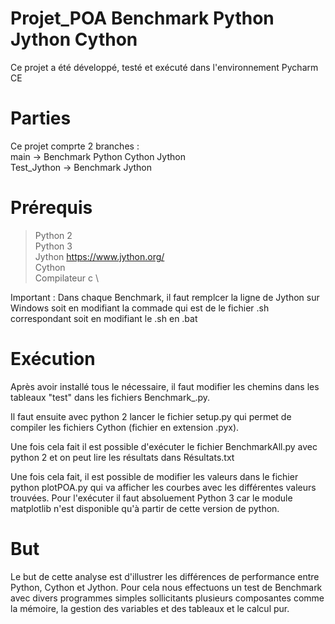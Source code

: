 # Projet_POA Benchmark Python Jython Cython

Ce projet a été développé, testé et exécuté dans l'environnement Pycharm CE

# Parties

Ce projet comprte 2 branches : \
main -> Benchmark Python Cython Jython \
Test_Jython -> Benchmark Jython

# Prérequis

>Python 2 \
Python 3 \
Jython https://www.jython.org/ \
Cython \
Compilateur c \

Important : Dans chaque Benchmark, il faut remplcer la ligne de Jython sur Windows soit en modifiant la commade qui est de le fichier .sh correspondant soit en modifiant le .sh en .bat
# Exécution

Après avoir installé tous le nécessaire, il faut modifier les chemins dans les tableaux "test" dans les fichiers Benchmark_.py. 

Il faut ensuite avec python 2 lancer le fichier setup.py qui permet de compiler les fichiers Cython (fichier en extension .pyx).

Une fois cela fait il est possible d'exécuter le fichier BenchmarkAll.py avec python 2 et on peut lire les résultats dans Résultats.txt

Une fois cela fait, il est possible de modifier les valeurs dans le fichier python plotPOA.py qui va afficher les courbes avec les différentes valeurs trouvées.
Pour l'exécuter il faut absoluement Python 3 car le module matplotlib n'est disponible qu'à partir de cette version de python.

# But

Le but de cette analyse est d'illustrer les différences de performance entre Python, Cython et Jython. Pour cela nous effectuons un test de Benchmark avec divers programmes simples sollicitants plusieurs composantes  comme la mémoire, la gestion des variables et des tableaux et le calcul pur.

#
